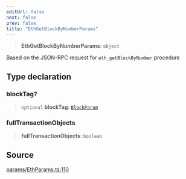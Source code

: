 ```yaml
---
editUrl: false
next: false
prev: false
title: "EthGetBlockByNumberParams"
---
```


> **EthGetBlockByNumberParams**: `object`

Based on the JSON-RPC request for `eth_getBlockByNumber` procedure

## Type declaration

### blockTag?

> `optional` **blockTag**: [`BlockParam`](/reference/tevm/actions-types/type-aliases/blockparam/)

### fullTransactionObjects

> **fullTransactionObjects**: `boolean`

## Source

[params/EthParams.ts:110](https://github.com/evmts/tevm-monorepo/blob/main/packages/actions-types/src/params/EthParams.ts#L110)
